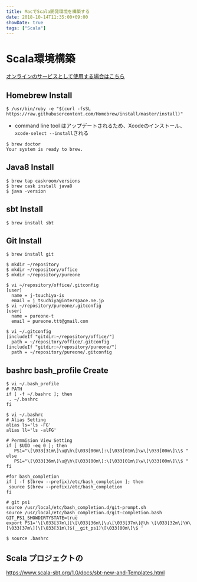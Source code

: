 ```yaml
---
title: MacでScala開発環境を構築する 
date: 2018-10-14T11:35:00+09:00
showDate: true
tags: ["Scala"]
---
```


# Scala環境構築
[オンラインのサービスとして使用する場合はこちら]()


## Homebrew Install
```
$ /usr/bin/ruby -e "$(curl -fsSL https://raw.githubusercontent.com/Homebrew/install/master/install)"
```

- command line tool はアップデートされるため、Xcodeのインストール、`xcode-select --install`される

```
$ brew doctor
Your system is ready to brew.
```

## Java8 Install
```
$ brew tap caskroom/versions
$ brew cask install java8
$ java -version
```

## sbt Install
```
$ brew install sbt
```

## Git Install
```
$ brew install git
```

```
$ mkdir ~/repository
$ mkdir ~/repository/office
$ mkdir ~/repository/pureone
```

```
$ vi ~/repository/office/.gitconfig
[user]
  name = j-tsuchiya-is
  email = j_tsuchiya@interspace.ne.jp
$ vi ~/repository/pureone/.gitconfig
[user]
  name = pureone-t
  email = pureone.ttt@gmail.com
```

```
$ vi ~/.gitconfig
[includeIf "gitdir:~/repository/office/"]
  path = ~/repository/office/.gitconfig
[includeIf "gitdir:~/repository/pureone/"]
  path = ~/repository/pureone/.gitconfig
```

## bashrc bash_profile Create
```
$ vi ~/.bash_profile
# PATH
if [ -f ~/.bashrc ]; then
 . ~/.bashrc
fi
```

```
$ vi ~/.bashrc
# Alias Setting
alias ls='ls -FG'
alias ll='ls -alFG'

# Permmision View Setting
if [ $UID -eq 0 ]; then
   PS1="\[\033[31m\]\u@\h\[\033[00m\]:\[\033[01m\]\w\[\033[00m\]\\$ "
else
   PS1="\[\033[36m\]\u@\h\[\033[00m\]:\[\033[01m\]\w\[\033[00m\]\\$ "
fi

#for bash_completion
if [ -f $(brew --prefix)/etc/bash_completion ]; then
 source $(brew --prefix)/etc/bash_completion
fi

# git ps1
source /usr/local/etc/bash_completion.d/git-prompt.sh
source /usr/local/etc/bash_completion.d/git-completion.bash
GIT_PS1_SHOWDIRTYSTATE=true
export PS1='\[\033[37m\][\[\033[36m\]\u\[\033[37m\]@\h \[\033[32m\]\W\[\033[37m\]]\[\033[31m\]$(__git_ps1)\[\033[00m\]\$ '
```

```
$ source .bashrc
```

## Scala プロジェクトの
https://www.scala-sbt.org/1.0/docs/sbt-new-and-Templates.html
